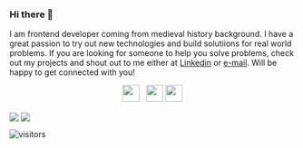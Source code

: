 ### Hi there 👋

I am frontend developer coming from medieval history background. I have a great passion to try out new technologies and build solutiions for real world problems. If you are looking for someone to help you solve problems, check out my projects and shout out to me either at [Linkedin](https://www.linkedin.com/in/emin-aydin/)  or [e-mail](mailto:eminaydin93@gmx.de). Will be happy to get connected with you! 
<p align='center'>
<a href="https://www.linkedin.com/in/emin-aydin/"><img height="30" src="https://github.com/singhkshitij/singhkshitij/blob/master/linkedin.png?raw=true"></a>&nbsp;&nbsp;
<a href="mailto:singh_kshitij@yahoo.com"><img height="30" src="https://github.com/singhkshitij/singhkshitij/blob/master/mail.png?raw=true"></a>
<a href="https://eminaydin.now.sh/"><img height="30" src="https://github.com/singhkshitij/singhkshitij/blob/master/blog.png?raw=true"></a>
</p>
<img align="center" src="https://github-readme-stats.vercel.app/api?username=eminaydin&show_icons=true&count_private=true&theme=solarized-light" />
<img align="center" src="https://github-readme-stats.vercel.app/api/top-langs/?username=anuraghazra&theme=solarized-light" />




![visitors](https://visitor-badge.glitch.me/badge?page_id=eminaydin)
